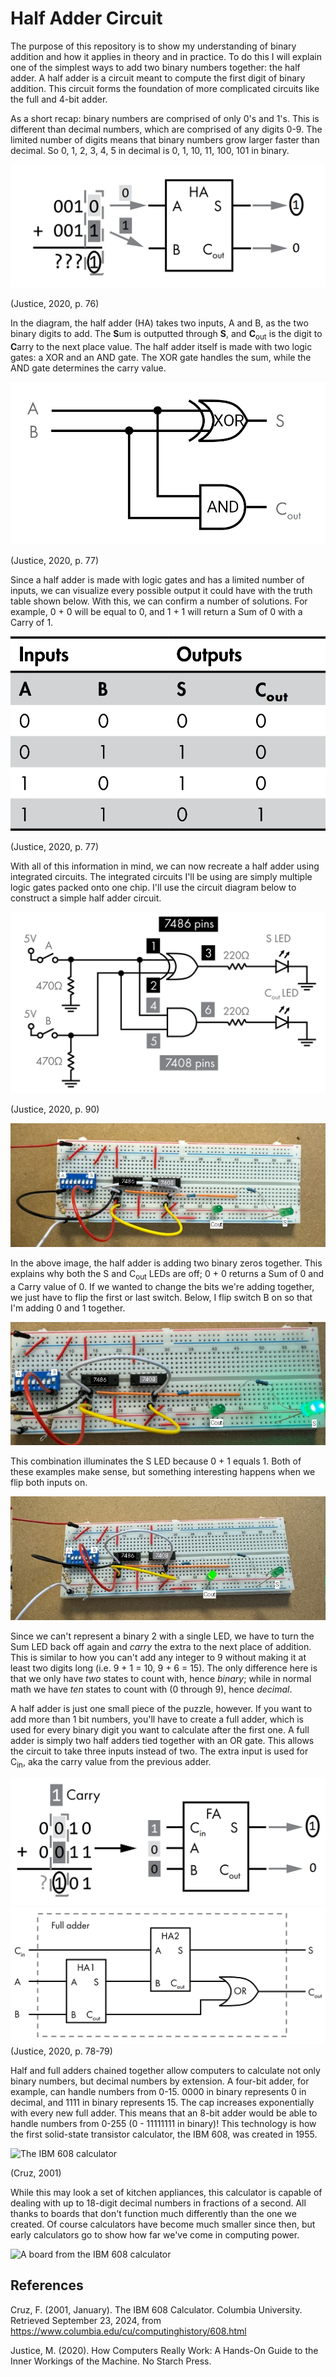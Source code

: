 # Half Adder Circuit

The purpose of this repository is to show my understanding of binary addition and how it applies in theory and in practice. To do this I will explain one of the simplest ways to add two binary numbers together: the half adder. A half adder is a circuit meant to compute the first digit of binary addition. This circuit forms the foundation of more complicated circuits like the full and 4-bit adder.

As a short recap: binary numbers are comprised of only 0's and 1's. This is different than decimal numbers, which are comprised of any digits 0-9. The limited number of digits means that binary numbers grow larger faster than decimal. So 0, 1, 2, 3, 4, 5 in decimal is 0, 1, 10, 11, 100, 101 in binary.

![Diagram of binary addition compared to a half adder](https://raw.githubusercontent.com/bedrockskeleton/half-adder/refs/heads/main/images/halfadderdiagram.png)

(Justice, 2020, p. 76)

In the diagram, the half adder (HA) takes two inputs, A and B, as the two binary digits to add. The **S**um is outputted through **S**, and **C**<sub>out</sub> is the digit to **C**arry to the next place value. The half adder itself is made with two logic gates: a XOR and an AND gate. The XOR gate handles the sum, while the AND gate determines the carry value.

![Diagram of a half adder using logic gates](https://raw.githubusercontent.com/bedrockskeleton/half-adder/refs/heads/main/images/halfaddergates.png)

(Justice, 2020, p. 77)

Since a half adder is made with logic gates and has a limited number of inputs, we can visualize every possible output it could have with the truth table shown below. With this, we can confirm a number of solutions. For example, 0 + 0 will be equal to 0, and 1 + 1 will return a Sum of 0 with a Carry of 1.

![Truth table for a half adder](https://raw.githubusercontent.com/bedrockskeleton/half-adder/refs/heads/main/images/halfaddertruthtable.png)

(Justice, 2020, p. 77)

With all of this information in mind, we can now recreate a half adder using integrated circuits. The integrated circuits I'll be using are simply multiple logic gates packed onto one chip. I'll use the circuit diagram below to construct a simple half adder circuit.

![Circuit diagram of a half adder](https://raw.githubusercontent.com/bedrockskeleton/half-adder/refs/heads/main/images/halfaddercircuitdiagram.png)

(Justice, 2020, p. 90)

![Constructed half adder circuit](https://raw.githubusercontent.com/bedrockskeleton/half-adder/refs/heads/main/images/halfaddercircuit0%2B0.png)

In the above image, the half adder is adding two binary zeros together. This explains why both the S and C<sub>out</sub> LEDs are off; 0 + 0 returns a Sum of 0 and a Carry value of 0. If we wanted to change the bits we're adding together, we just have to flip the first or last switch. Below, I flip switch B on so that I'm adding 0 and 1 together.

![Half adder circuit with switch B on](https://raw.githubusercontent.com/bedrockskeleton/half-adder/refs/heads/main/images/halfaddercircuit0%2B1.png)

This combination illuminates the S LED because 0 + 1 equals 1. Both of these examples make sense, but something interesting happens when we flip both inputs on.

![Half adder circuit with both switches active](https://raw.githubusercontent.com/bedrockskeleton/half-adder/refs/heads/main/images/halfaddercircuit1%2B1.png)

Since we can't represent a binary 2 with a single LED, we have to turn the Sum LED back off again and *carry* the extra to the next place of addition. This is similar to how you can't add any integer to 9 without making it at least two digits long (i.e. 9 + 1 = 10, 9 + 6 = 15). The only difference here is that we only have *two* states to count with, hence *binary*; while in normal math we have *ten* states to count with (0 through 9), hence *decimal*.

A half adder is just one small piece of the puzzle, however. If you want to add more than 1 bit numbers, you'll have to create a full adder, which is used for every binary digit you want to calculate after the first one. A full adder is simply two half adders tied together with an OR gate. This allows the circuit to take three inputs instead of two. The extra input is used for C<sub>in</sub>, aka the carry value from the previous adder.

![Full adder in context](https://raw.githubusercontent.com/bedrockskeleton/half-adder/refs/heads/main/images/fulladderexample.png)
![Diagram of a full adder](https://raw.githubusercontent.com/bedrockskeleton/half-adder/refs/heads/main/images/fulladder.png)
(Justice, 2020, p. 78-79)

Half and full adders chained together allow computers to calculate not only binary numbers, but decimal numbers by extension. A four-bit adder, for example, can handle numbers from 0-15. 0000 in binary represents 0 in decimal, and 1111 in binary represents 15. The cap increases exponentially with every new full adder. This means that an 8-bit adder would be able to handle numbers from 0-255 (0 - 11111111 in binary)! This technology is how the first solid-state transistor calculator, the IBM 608, was created in 1955.

![The IBM 608 calculator](https://www.columbia.edu/cu/computinghistory/608.jpg)

(Cruz, 2001)

While this may look a set of kitchen appliances, this calculator is capable of dealing with up to 18-digit decimal numbers in fractions of a second. All thanks to boards that don't function much differently than the one we created. Of course calculators have become much smaller since then, but early calculators go to show how far we've come in computing power.

![A board from the IBM 608 calculator](https://archive.computerhistory.org/resources/access/physical-object/2012/02/102746916.01.01.lg.JPG)

## References
Cruz, F. (2001, January). The IBM 608 Calculator. Columbia University. Retrieved September 23, 2024, from https://www.columbia.edu/cu/computinghistory/608.html

Justice, M. (2020). How Computers Really Work: A Hands-On Guide to the Inner Workings of the Machine. No Starch Press.
